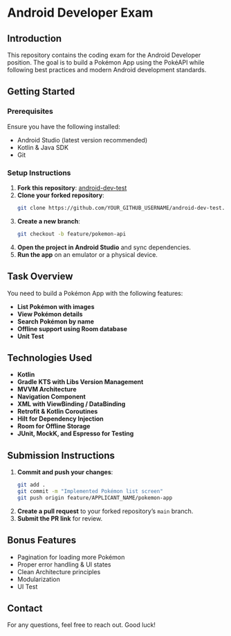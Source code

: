 # Android Developer Exam

## Introduction
This repository contains the coding exam for the Android Developer position. The goal is to build a Pokémon App using the PokéAPI while following best practices and modern Android development standards.

## Getting Started

### Prerequisites
Ensure you have the following installed:
- Android Studio (latest version recommended)
- Kotlin & Java SDK
- Git

### Setup Instructions
1. **Fork this repository**: [android-dev-test](https://github.com/Modulus-Labs-IO/android-dev-test)
2. **Clone your forked repository**:
   ```sh
   git clone https://github.com/YOUR_GITHUB_USERNAME/android-dev-test.git
   ```
3. **Create a new branch**:
   ```sh
   git checkout -b feature/pokemon-api
   ```
4. **Open the project in Android Studio** and sync dependencies.
5. **Run the app** on an emulator or a physical device.

## Task Overview
You need to build a Pokémon App with the following features:
- **List Pokémon with images**
- **View Pokémon details**
- **Search Pokémon by name**
- **Offline support using Room database**
- **Unit Test**

## Technologies Used
- **Kotlin**
- **Gradle KTS with Libs Version Management**
- **MVVM Architecture**
- **Navigation Component**
- **XML with ViewBinding / DataBinding**
- **Retrofit & Kotlin Coroutines**
- **Hilt for Dependency Injection**
- **Room for Offline Storage**
- **JUnit, MockK, and Espresso for Testing**

## Submission Instructions
1. **Commit and push your changes**:
   ```sh
   git add .
   git commit -m "Implemented Pokémon list screen"
   git push origin feature/APPLICANT_NAME/pokemon-app
   ```
2. **Create a pull request** to your forked repository’s `main` branch.
3. **Submit the PR link** for review.

## Bonus Features
- Pagination for loading more Pokémon
- Proper error handling & UI states
- Clean Architecture principles
- Modularization
- UI Test

## Contact
For any questions, feel free to reach out. Good luck! 
